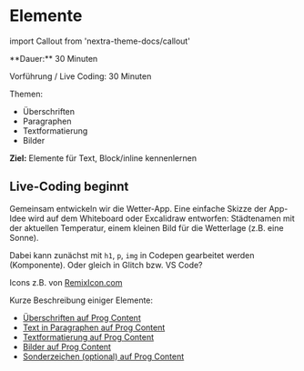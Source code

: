 # Elemente

import Callout from 'nextra-theme-docs/callout'

<Callout>
  **Dauer:** 30 Minuten

  Vorführung / Live Coding: 30 Minuten

  Themen:

  - Überschriften
  - Paragraphen
  - Textformatierung
  - Bilder

  **Ziel:** Elemente für Text, Block/inline kennenlernen
</Callout>

## Live-Coding beginnt

Gemeinsam entwickeln wir die Wetter-App. Eine einfache Skizze
der App-Idee wird auf dem Whiteboard oder Excalidraw entworfen:
Städtenamen mit der aktuellen Temperatur, einem kleinen Bild für
die Wetterlage (z.B. eine Sonne).

Dabei kann zunächst mit `h1`, `p`, `img` in Codepen gearbeitet 
werden (Komponente). Oder gleich in Glitch bzw. VS Code?

Icons z.B. von [RemixIcon.com](https://remixicon.com/)

Kurze Beschreibung einiger Elemente:

- [Überschriften auf Prog Content](https://www.progcontent.com/html-kompakt/ueberschriften)
- [Text in Paragraphen auf Prog Content](https://www.progcontent.com/html-kompakt/paragraphen)
- [Textformatierung auf Prog Content](https://www.progcontent.com/html-kompakt/textformatierung)
- [Bilder auf Prog Content](https://www.progcontent.com/html-kompakt/bilder)
- [Sonderzeichen (optional) auf Prog Content](https://www.progcontent.com/html-kompakt/entities)
